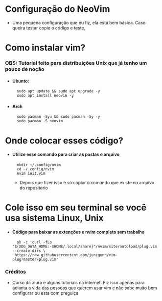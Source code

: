 # Configuração do NeoVim
- Uma pequena configuração que eu fiz, ela está bem básica. Caso queira testar copie o código e teste,

# Como instalar vim?
### OBS: Tutorial feito para distribuições Unix que já tenho um pouco de noção

- #### Ubunto:
        sudo apt update && sudo apt upgrade -y
        sudo apt install neovim -y

- #### Arch
        sudo pacman -Syu && sudo pacman -Sy -y
        sudo pacman -S neovim

# Onde colocar esses código?

- #### Utilize esse comando para criar as pastas e arquivo
        mkdir ~/.config/nvim
        cd ~/.config/nvim
        nvim init.vim
    - Depois que fizer isso é só cópiar o comando que existe no arquivo do repositorio

# Cole isso em seu terminal se você usa sistema Linux, Unix

- #### Código para baixar as extenções e nvim completo sem trabalho
        sh -c 'curl -fLo "${XDG_DATA_HOME:-$HOME/.local/share}"/nvim/site/autoload/plug.vim --create-dirs \
       https://raw.githubusercontent.com/junegunn/vim-plug/master/plug.vim'

### Créditos
- Curso da alura e alguns tutoriais na internet. Fiz isso apenas para adianta a vida das pessoas que querem usar vim e não sabe muito bem configurar ou esta com preguiça
    
